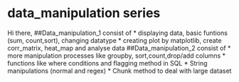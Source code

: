 # data_manipulation series
Hi there,
##Data_manipulation_1 consist of 
    * displaying data, basic funtions (sum, count,sort), changing datatype
    * creating plot by matplotlib, create corr_matrix, heat_map and analyse data
##Data_manipulation_2 consist of 
    * more manipulation processes like groupby, sort,count,drop/add columns
    * functions like where conditions and flagging method in SQL
    * String manipulations (normal and regex)
    * Chunk method to deal with large dataset
